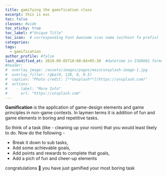 ```yaml
---
title: gamifying the gamification class
excerpt: this is exc
toc: false
classes: #wide
toc_sticky: true
toc_label: #"Unique Title"
toc_icon:  # corresponding Font Awesome icon name (without fa prefix)
categories:
tags:
  - gamification
author_profile: #false
last_modified_at: 2018-09-05T10:00:04+05:30  #datetime in ISO8601 format
#header:
#  overlay_image: /assets/images/pages/main/unsplash-image-1.jpg
#  overlay_filter: rgba(0, 128, 0, 0.5)
#  caption: "Photo credit: [**Unsplash**](https://unsplash.com)"
#  actions:
#    - label: "More Info"
#      url: "https://unsplash.com"
---
```


**Gamification** is the application of game-design elements and game principles in non-game contexts. In laymen terms it is addition of fun and game elements in boring and repetitive tasks. 

So think of a task (like - cleaning up your room) that you would least likely to do. Now do the following -
 - Break it down to sub tasks,
 - Add some achievable goals,
 - Add points and rewards to complete that goals,
 - Add a pich of fun and cheer-up elements
 
congratulations 👏 you have just gamified your most boring task